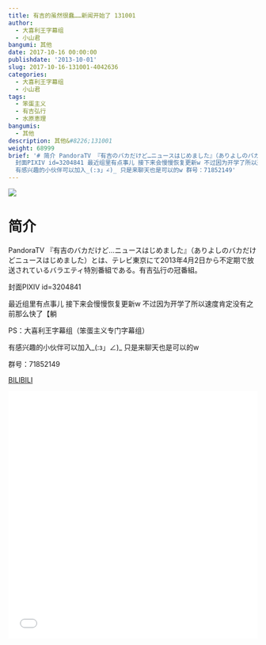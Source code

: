 ```yaml
---
title: 有吉的虽然很蠢……新闻开始了 131001
author:
  - 大喜利王字幕组
  - 小山君
bangumi: 其他
date: 2017-10-16 00:00:00
publishdate: '2013-10-01'
slug: 2017-10-16-131001-4042636
categories:
  - 大喜利王字幕组
  - 小山君
tags:
  - 笨蛋主义
  - 有吉弘行
  - 水原恵理
bangumis:
  - 其他
description: 其他&#8226;131001
weight: 68999
brief: '# 简介 PandoraTV 『有吉のバカだけど…ニュースはじめました』（ありよしのバカだけどニュースはじめました）とは、テレビ東京にて2013年4月2日から不定期で放送されているバラエティ特別番組である。有吉弘行の冠番組。
  封面PIXIV id=3204841 最近组里有点事儿 接下来会慢慢恢复更新w 不过因为开学了所以速度肯定没有之前那么快了【躺 PS：大喜利王字幕组（笨蛋主义专门字幕组）
  有感兴趣的小伙伴可以加入_(:з」∠)_ 只是来聊天也是可以的w 群号：71852149'
---
```


![](https://i.imgur.com/HzExGaA.jpg)

# 简介  
PandoraTV 『有吉のバカだけど…ニュースはじめました』（ありよしのバカだけどニュースはじめました）とは、テレビ東京にて2013年4月2日から不定期で放送されているバラエティ特別番組である。有吉弘行の冠番組。


封面PIXIV id=3204841


最近组里有点事儿 接下来会慢慢恢复更新w 不过因为开学了所以速度肯定没有之前那么快了【躺


PS：大喜利王字幕组（笨蛋主义专门字幕组） 


有感兴趣的小伙伴可以加入_(:з」∠)_  只是来聊天也是可以的w


群号：71852149

  [BILIBILI](https://www.bilibili.com/video/av4042636/)


<div class="vcontainer">  <iframe class='video' src="//www.bilibili.com/blackboard/player.html?aid=4042636" width="100%" height="500" frameborder="0" allowfullscreen="allowfullscreen"></iframe></div>
